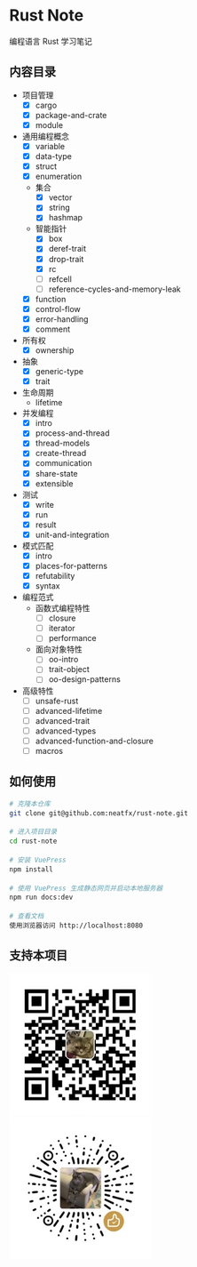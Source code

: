 # Rust Note

编程语言 Rust 学习笔记

## 内容目录

- 项目管理
  - [x] cargo
  - [x] package-and-crate
  - [x] module
- 通用编程概念
  - [x] variable
  - [x] data-type
  - [x] struct
  - [x] enumeration
  - 集合
    - [x] vector
    - [x] string
    - [x] hashmap
  - 智能指针
    - [x] box
    - [x] deref-trait
    - [x] drop-trait
    - [x] rc
    - [ ] refcell
    - [ ] reference-cycles-and-memory-leak
  - [x] function
  - [x] control-flow
  - [x] error-handling
  - [x] comment
- 所有权
  - [x] ownership
- 抽象
  - [x] generic-type
  - [x] trait
- 生命周期
  - lifetime
- 并发编程
  - [x] intro
  - [x] process-and-thread
  - [x] thread-models
  - [x] create-thread
  - [x] communication
  - [x] share-state
  - [x] extensible
- 测试
  - [x] write
  - [x] run
  - [x] result
  - [x] unit-and-integration
- 模式匹配
  - [x] intro
  - [x] places-for-patterns
  - [x] refutability
  - [x] syntax
- 编程范式
  - 函数式编程特性
    - [ ] closure
    - [ ] iterator
    - [ ] performance
  - 面向对象特性
    - [ ] oo-intro
    - [ ] trait-object
    - [ ] oo-design-patterns
- 高级特性
  - [ ] unsafe-rust
  - [ ] advanced-lifetime
  - [ ] advanced-trait
  - [ ] advanced-types
  - [ ] advanced-function-and-closure
  - [ ] macros

## 如何使用

```bash
# 克隆本仓库
git clone git@github.com:neatfx/rust-note.git

# 进入项目目录
cd rust-note

# 安装 VuePress
npm install

# 使用 VuePress 生成静态网页并启动本地服务器
npm run docs:dev

# 查看文档
使用浏览器访问 http://localhost:8080
```

## 支持本项目

![alipay](https://raw.githubusercontent.com/neatfx/donation/master/alipay.jpeg)
![wechat-pay](https://raw.githubusercontent.com/neatfx/donation/master/wechat-pay.jpeg)
